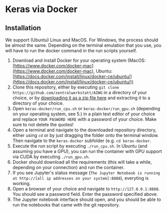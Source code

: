 # Keras via Docker

## Installation

We support (Ubuntu) Linux and MacOS. For Windows, the process should be almost the same. Depending on the terminal emulation that you use, you will have to run the docker command in the run scripts yourself.

1. Download and install Docker for your operating system (MacOS: [https://www.docker.com/docker-mac](https://www.docker.com/docker-mac), Ubuntu: [https://docs.docker.com/install/linux/docker-ce/ubuntu/](https://docs.docker.com/install/linux/docker-ce/ubuntu/))
2. Clone this repository, either by executing `git clone https://github.com/zentralwerkstatt/AIWG` in a directory of your choice, or by [downloading it as a zip file here](https://github.com/zentralwerkstatt/AIWG/archive/master.zip) and extracting it to a directory of your choice.
3. Open `keras-docker/run_cpu.sh` or `keras-docker/run_gpu.sh` (depending on your operating system, see 5.) in a plain text editor of your choice and replace `YOUR PASWORD HERE` with a password of your choice. Make sure to not delete the quotes!
4. Open a terminal and navigate to the downloaded repository directory, either using `cd` or by just dragging the folder onto the terminal window. Then navigate to the `keras-docker` subfolder (e.g. `cd keras-docker`.
5. Execute the run script by executing `./run_cpu.sh`. In Ubuntu (and assuming you have a GPU), you can run the container with GPU support via CUDA by executing `./run_gpu.sh`.
6. Docker should download all the requirements (this will take a while, depending on your connection) and run the container.
7. If you see Jupyter's status message (`The Jupyter Notebook is running at http://[all ip addresses on your system]:8888`), everyting is working.
8. Open a browser of your choice and navigate to `http://127.0.0.1:8888`. You should see a password field. Enter the password specified above.
9. The Jupyter notebook interface should open, and you should be able to run the notebooks that came with the git repository.




